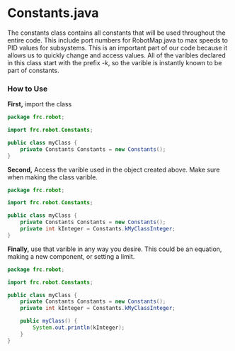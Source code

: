# Constants.java

The constants class contains all constants that will be used throughout the entire code. This include port numbers for RobotMap.java to max speeds to PID values for subsystems. This is an important part of our code because it allows us to quickly change and access values. All of the varibles declared in this class start with the prefix *-k*, so the varible is instantly known to be part of constants.

### **How to Use**

**First,** import the class

```java
package frc.robot;

import frc.robot.Constants;

public class myClass {
    private Constants Constants = new Constants();
}
```

**Second,** Access the varible used in the object created above. Make sure when making the class varible.

```java
package frc.robot;

import frc.robot.Constants;

public class myClass {
    private Constants Constants = new Constants();
    private int kInteger = Constants.kMyClassInteger;
}
```

**Finally,** use that varible in any way you desire. This could be an equation, making a new component, or setting a limit.


```java
package frc.robot;

import frc.robot.Constants;

public class myClass {
    private Constants Constants = new Constants();
    private int kInteger = Constants.kMyClassInteger;

    public myClass() {
        System.out.println(kInteger);
    }
}
```

